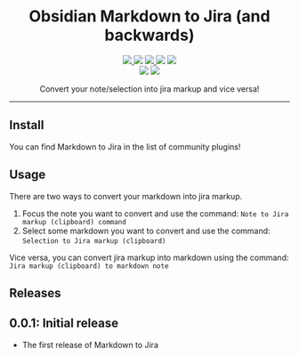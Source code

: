 <h1 align="center">Obsidian Markdown to Jira (and backwards)</h1>

<p align="center">
    <a href="https://github.com/muckmuck96/obsidian-md-to-jira/releases/latest">
		<img src="https://img.shields.io/github/manifest-json/v/muckmuck96/obsidian-md-to-jiras?color=blue">
	</a>
    <img src="https://img.shields.io/github/release-date/muckmuck96/obsidian-md-to-jira">
	<a href="https://github.com/muckmuck96/obsidian-md-to-jira/blob/main/LICENSE">
		<img src="https://img.shields.io/github/license/muckmuck96/obsidian-md-to-jira">
	</a>
	<img src="https://img.shields.io/github/downloads/muckmuck96/obsidian-md-to-jira/total">
	<a href="https://github.com/muckmuck96/obsidian-md-to-jira/issues">
		<img src="https://img.shields.io/github/issues/muckmuck96/obsidian-md-to-jira">
	</a>
	<br>
	<img src="https://img.shields.io/tokei/lines/github/muckmuck96/obsidian-md-to-jira">
	<a href="https://www.codefactor.io/repository/github/muckmuck96/obsidian-md-to-jira/stats">
		<img src="https://img.shields.io/codefactor/grade/github/muckmuck96/obsidian-md-to-jira">
	</a>
</p>

<div align="center">
  Convert your note/selection into jira markup and vice versa!
</div>


---

## Install
You can find Markdown to Jira in the list of community plugins!

## Usage
There are two ways to convert your markdown into jira markup.

1. Focus the note you want to convert and use the command: `Note to Jira markup (clipboard) command`
2. Select some markdown you want to convert and use the command: `Selection to Jira markup (clipboard)`

Vice versa, you can convert jira markup into markdown using the command: `Jira markup (clipboard) to markdown note`

## Releases

## 0.0.1: Initial release
- The first release of Markdown to Jira